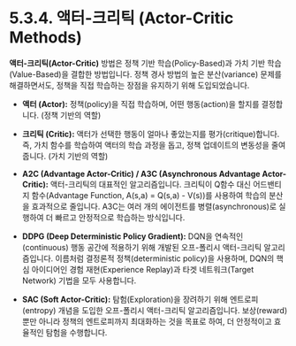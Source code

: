 # 5.3.4. 액터-크리틱 (Actor-Critic Methods)

**액터-크리틱(Actor-Critic)** 방법은 정책 기반 학습(Policy-Based)과 가치 기반 학습(Value-Based)을 결합한 방법입니다. 정책 경사 방법의 높은 분산(variance) 문제를 해결하면서도, 정책을 직접 학습하는 장점을 유지하기 위해 도입되었습니다.

- **액터 (Actor):** 정책(policy)을 직접 학습하며, 어떤 행동(action)을 할지를 결정합니다. (정책 기반의 역할)
- **크리틱 (Critic):** 액터가 선택한 행동이 얼마나 좋았는지를 평가(critique)합니다. 즉, 가치 함수를 학습하여 액터의 학습 과정을 돕고, 정책 업데이트의 변동성을 줄여줍니다. (가치 기반의 역할)

- **A2C (Advantage Actor-Critic) / A3C (Asynchronous Advantage Actor-Critic):** 액터-크리틱의 대표적인 알고리즘입니다. 크리틱이 Q함수 대신 어드밴티지 함수(Advantage Function, A(s,a) = Q(s,a) - V(s))를 사용하여 학습의 분산을 효과적으로 줄입니다. A3C는 여러 개의 에이전트를 병렬(asynchronous)로 실행하여 더 빠르고 안정적으로 학습하는 방식입니다.

- **DDPG (Deep Deterministic Policy Gradient):** DQN을 연속적인(continuous) 행동 공간에 적용하기 위해 개발된 오프-폴리시 액터-크리틱 알고리즘입니다. 이름처럼 결정론적 정책(deterministic policy)을 사용하며, DQN의 핵심 아이디어인 경험 재현(Experience Replay)과 타겟 네트워크(Target Network) 기법을 모두 사용합니다.

- **SAC (Soft Actor-Critic):** 탐험(Exploration)을 장려하기 위해 엔트로피(entropy) 개념을 도입한 오프-폴리시 액터-크리틱 알고리즘입니다. 보상(reward)뿐만 아니라 정책의 엔트로피까지 최대화하는 것을 목표로 하여, 더 안정적이고 효율적인 탐험을 수행합니다.
